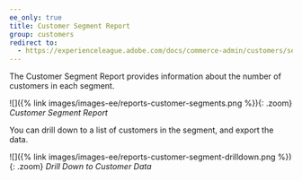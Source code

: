 ```yaml
---
ee_only: true
title: Customer Segment Report
group: customers
redirect to:
  - https://experienceleague.adobe.com/docs/commerce-admin/customers/segments/customer-segment-reports.html
---
```


The Customer Segment Report provides information about the number of customers in each segment.

![]({% link images/images-ee/reports-customer-segments.png %}){: .zoom}
*Customer Segment Report*

You can drill down to a list of customers in the segment, and export the data.

![]({% link images/images-ee/reports-customer-segment-drilldown.png %}){: .zoom}
*Drill Down to Customer Data*
